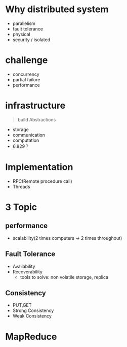 # Why distributed system
- parallelism
- fault tolerance
- physical 
- security / isolated
# challenge
- concurrency
- partial failure
- performance

# infrastructure
> build Abstractions
- storage
- communication
- computation
- 6.829？

# Implementation
- RPC(Remote procedure call)
- Threads

# 3 Topic

## performance
- scalability(2 times computers -> 2 times throughout)

## Fault Tolerance 
- Availability
- Recoverability 
    - tools to solve: non volatile storage, replica

## Consistency 
- PUT,GET 
- Strong Consistency
- Weak Consistency

# MapReduce
